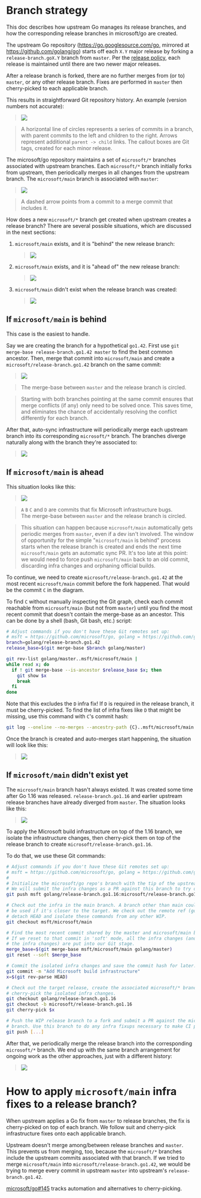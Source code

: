 # Branch strategy

This doc describes how upstream Go manages its release branches, and how the
corresponding release branches in microsoft/go are created.

The upstream Go repository (https://go.googlesource.com/go, mirrored at
https://github.com/golang/go) starts off each `X.Y` major release by forking a
`release-branch.goX.Y` branch from `master`. Per the [release
policy](https://golang.org/doc/devel/release#policy), each release is maintained
until there are two newer major releases.

After a release branch is forked, there are no further merges from (or to)
`master`, or any other release branch. Fixes are performed in `master` then
cherry-picked to each applicable branch.

This results in straightforward Git repository history. An example (version
numbers not accurate):

> ![](images/upstream-releases.png)

> A horizontal line of circles represents a series of commits in a branch, with
parent commits to the left and children to the right. Arrows represent
additional `parent -> child` links. The callout boxes are Git tags, created for
each minor release.

The microsoft/go repository maintains a set of `microsoft/*` branches associated
with upstream branches. Each `microsoft/*` branch initially forks from upstream,
then periodically merges in all changes from the upstream branch. The
`microsoft/main` branch is associated with `master`:

> ![](images/microsoft-sync.png)

> A dashed arrow points from a commit to a merge commit that includes it.

How does a new `microsoft/*` branch get created when upstream creates a release
branch? There are several possible situations, which are discussed in the next
sections:

1.  `microsoft/main` exists, and it is "behind" the new release branch:  
    > ![](images/behind.png)
2.  `microsoft/main` exists, and it is "ahead of" the new release branch:  
    > ![](images/ahead.png)
3. `microsoft/main` didn't exist when the release branch was created:  
    > ![](images/retroactive.png)

## If `microsoft/main` is behind

This case is the easiest to handle.

Say we are creating the branch for a hypothetical `go1.42`. First use `git
merge-base release-branch.go1.42 master` to find the best common ancestor. Then,
merge that commit into `microsoft/main` and create a
`microsoft/release-branch.go1.42` branch on the same commit:

> ![](images/behind-create.png)

> The merge-base between `master` and the release branch is circled.

> Starting with both branches pointing at the same commit ensures that merge
conflicts (if any) only need to be solved once. This saves time, and eliminates
the chance of accidentally resolving the conflict differently for each branch.

After that, auto-sync infrastructure will periodically merge each upstream
branch into its corresponding `microsoft/*` branch. The branches diverge
naturally along with the branch they're associated to:

> ![](images/behind-done.png)

## If `microsoft/main` is ahead

This situation looks like this:

> ![](images/ahead-detailed.png)

> `A` `B` `C` and `D` are commits that fix Microsoft infrastructure bugs.  
> The merge-base between `master` and the release branch is circled.

> This situation can happen because `microsoft/main` automatically gets periodic
merges from `master`, even if a dev isn't involved. The window of opportunity
for the simple "`microsoft/main` is behind" process starts when the release
branch is created and ends the next time `microsoft/main` gets an automatic sync
PR. It's too late at this point: we would need to force push `microsoft/main`
back to an old commit, discarding infra changes and orphaning official builds.

To continue, we need to create `microsoft/release-branch.go1.42` at the most
recent `microsoft/main` commit before the fork happened. That would be the
commit `C` in the diagram.

To find `C` without manually inspecting the Git graph, check each commit
reachable from `microsoft/main` (but not from `master`) until you find the most
recent commit that doesn't contain the merge-base as an ancestor. This can be
done by a shell (bash, Git bash, etc.) script:

```sh
# Adjust commands if you don't have these Git remotes set up:
# msft = https://github.com/microsoft/go, golang = https://github.com/golang/go
branch=golang/release-branch.go1.42
release_base=$(git merge-base $branch golang/master)

git rev-list golang/master..msft/microsoft/main |
while read x; do
  if ! git merge-base --is-ancestor $release_base $x; then
    git show $x
    break
  fi
done
```

Note that this excludes the `D` infra fix! If `D` is required in the release
branch, it must be cherry-picked. To find the list of infra fixes like `D` that
might be missing, use this command with `C`'s commit hash:

```sh
git log --oneline --no-merges --ancestry-path {C}..msft/microsoft/main
```

Once the branch is created and auto-merges start happening, the situation will
look like this:

> ![](images/ahead-done.png)

## If `microsoft/main` didn't exist yet

The `microsoft/main` branch hasn't always existed. It was created some time
after Go 1.16 was released. `release-branch.go1.16` and earlier upstream release
branches have already diverged from `master`. The situation looks like this:

> ![](images/retroactive.png)

To apply the Microsoft build infrastructure on top of the 1.16 branch, we
isolate the infrastructure changes, then cherry-pick them on top of the release
branch to create `microsoft/release-branch.go1.16`.

To do that, we use these Git commands:

```sh
# Adjust commands if you don't have these Git remotes set up:
# msft = https://github.com/microsoft/go, golang = https://github.com/golang/go
#
# Initialize the microsoft/go repo's branch with the tip of the upstream branch.
# We will submit the infra changes as a PR against this branch to try out CI.
git push msft golang/release-branch.go1.16:microsoft/release-branch.go1.16

# Check out the infra in the main branch. A branch other than main could
# be used if it's closer to the target. We check out the remote ref (golang) to
# detach HEAD and isolate these commands from any other WIP.
git checkout msft/microsoft/main

# Find the most recent commit shared by the master and microsoft/main branches.
# If we reset to that commit in 'soft' mode, all the infra changes (and *only*
# the infra changes) are put into our Git stage.
merge_base=$(git merge-base msft/microsoft/main golang/master)
git reset --soft $merge_base

# Commit the isolated infra changes and save the commit hash for later.
git commit -m "Add Microsoft build infrastructure"
x=$(git rev-parse HEAD)

# Check out the target release, create the associated microsoft/* branch, then
# cherry-pick the isolated infra changes.
git checkout golang/release-branch.go1.16
git checkout -b microsoft/release-branch.go1.16
git cherry-pick $x

# Push the WIP release branch to a fork and submit a PR against the microsoft/go
# branch. Use this branch to do any infra fixups necessary to make CI pass.
git push [...]
```

After that, we periodically merge the release branch into the corresponding
`microsoft/*` branch. We end up with the same branch arrangement for ongoing
work as the other approaches, just with a different history:

> ![](images/retroactive-done.png)

# How to apply `microsoft/main` infra fixes to a release branch?

When upstream applies a Go fix from `master` to release branches, the fix is
cherry-picked on top of each branch. We follow suit and cherry-pick
infrastructure fixes onto each applicable branch.

Upstream doesn't merge among/between release branches and `master`. This
prevents us from merging, too, because the `microsoft/*` branches include the
upstream commits associated with that branch. If we tried to merge
`microsoft/main` into `microsoft/release-branch.go1.42`, we would be trying to
merge every commit in upstream `master` into upstream's `release-branch.go1.42`.

[microsoft/go#145](https://github.com/microsoft/go/issues/145) tracks automation
and alternatives to cherry-picking.
